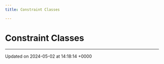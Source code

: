 ```yaml
---
title: Constraint Classes

---
```


# Constraint Classes








-------------------------------

Updated on 2024-05-02 at 14:18:14 +0000